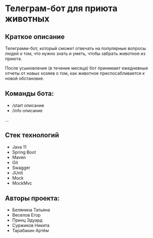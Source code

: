 # Телеграм-бот для приюта животных

## Краткое описание

Телеграмм-бот, который сможет отвечать на популярные вопросы людей о том, 
что нужно знать и уметь, чтобы забрать животное из приюта.

После усыновления (в течение месяца) бот принимает ежедневные отчеты от новых хозяев
о том, как животное приспосабливается к новой обстановке.

## Команды бота:

* /start описание
* /info описание

...

## Стек технологий

* Java 11
* Spring Boot
* Maven
* Git
* Swagger
* JUnit
* Mock
* MockMvc

## Авторы проекта:

* Белянина Татьяна
* Веселов Егор
* Принц Эдуард
* Суржиков Никита
* Тарабакин Артём